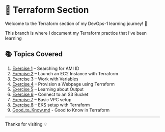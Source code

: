 # 💠 Terraform Section

Welcome to the Terraform section of my DevOps-1 learning journey! 🚀

This branch is where I document my Terraform practice that I’ve been learning

## 📚 Topics Covered

1. [Exercise 1](./Exercise%201) – Searching for AMI ID
2. [Exercise 2](./Exercise%202) – Launch an EC2 Instance with Terraform
3. [Exercise 3](./Exercise%203) – Work with Variables
4. [Exercise 4](./Exercise%204) – Provision a Webpage using Terraform 
5. [Exercise 5](./Exercise%205) – Learning about Output 
6. [Exercise 6](./Exercise%206) – Connect to an S3 Bucket
7. [Exercise 7](./Exercise%207) – Basic VPC setup
8. [Exercise 8](./Exercise%208) – EKS setup with Terraform
9. [Good_to_Know.md](./Good_to_Know.md) - Good to Know in Terraform

---
Thanks for visiting 💡
